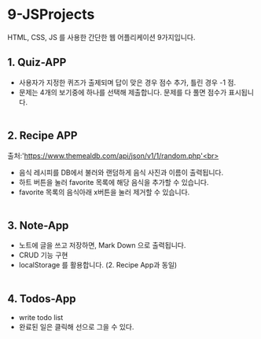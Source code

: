 # 9-JSProjects
HTML, CSS, JS 를 사용한 간단한 웹 어플리케이션 9가지입니다.<br>

## 1. Quiz-APP
- 사용자가 지정한 퀴즈가 출제되며 답이 맞은 경우 점수 추가, 틀린 경우 -1 점.<br>
- 문제는 4개의 보기중에 하나를 선택해 제출합니다. 문제를 다 풀면 점수가 표시됩니다.<br><br>

## 2. Recipe APP
출처:'https://www.themealdb.com/api/json/v1/1/random.php'<br>
- 음식 레시피를 DB에서 불러와 랜덤하게 음식 사진과 이름이 출력됩니다.<br>
- 하트 버튼을 눌러 favorite 목록에 해당 음식을 추가할 수 있습니다.<br>
- favorite 목록의 음식아래 x버튼을 눌러 제거할 수 있습니다.<br><br>

## 3. Note-App
- 노트에 글을 쓰고 저장하면, Mark Down 으로 출력됩니다.
- CRUD 기능 구현
- localStorage 를 활용합니다. (2. Recipe App과 동일)<br><br>

## 4. Todos-App
- write todo list
- 완료된 일은 클릭해 선으로 그을 수 있다.